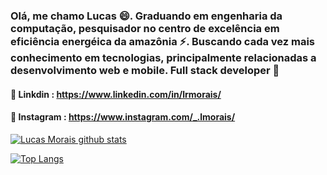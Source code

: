 ### Olá, me chamo Lucas 😄. Graduando em engenharia da computação, pesquisador no centro de excelência em eficiência energéica da amazônia ⚡. Buscando cada vez mais conhecimento em tecnologias, principalmente relacionadas a desenvolvimento web e mobile. Full stack developer 🌱
#### 💼 Linkdin : https://www.linkedin.com/in/lrmorais/
#### 🤳 Instagram : https://www.instagram.com/_.lmorais/

  [![Lucas Morais github stats](https://github-readme-stats.vercel.app/api?username=LRmorais&show_icons=true&theme=dracula)](https://github.com/brunopulis/github-readme-stats)

[![Top Langs](https://github-readme-stats.vercel.app/api/top-langs/?username=LRmorais&hide=java,objective-c&layout=compact)](https://github.com/anuraghazra/github-readme-stats)
